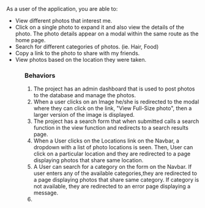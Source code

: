 As a user of the application, you are able to:
<ul>
    <li>View different photos that interest me.</li>
    <li>Click on a single photo to expand it and also view the details of the photo. The photo details appear on a modal within the same route as the home page.</li>
    <li>Search for different categories of photos. (ie. Hair, Food)</li>
    <li>Copy a link to the photo to share with my friends.</li>
    <li>View photos based on the location they were taken.</li>
<ul>

### Behaviors

<ol>
    <li>The project has an admin dashboard that is used to post photos to the database and manage the photos.</li>
    <li>When a user clicks on an Image he/she is redirected to the modal where they can click on the link, "View Full-Size photo", then a larger version of the image is displayed.</li>
    <li>The project has a search form that when submitted calls a search function in the view function and redirects to a search results page.</li>
    <li>When a User clicks on the Locations link on the Navbar, a dropdown with a list of photo locations is seen. Then, User can click on a particular location and they are redirected to a page displaying photos that share same location.</li>
    <li>A User can search for a category on the form on the Navbar. If user enters any of the available categories,they are redirected to a page displaying photos that share same category. If category is not available, they are redirected to an error page displaying a message.<li>
</ol>